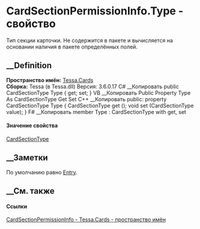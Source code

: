 # CardSectionPermissionInfo.Type - свойство
Тип секции карточки. Не содержится в пакете и вычисляется на основании наличия
в пакете определённых полей.
## __Definition
 **Пространство имён:** [Tessa.Cards](N_Tessa_Cards.htm)  
 **Сборка:** Tessa (в Tessa.dll) Версия: 3.6.0.17
C# __Копировать
     public CardSectionType Type { get; set; }
VB __Копировать
     Public Property Type As CardSectionType
    	Get
    	Set
C++ __Копировать
     public:
    property CardSectionType Type {
    	CardSectionType get ();
    	void set (CardSectionType value);
    }
F# __Копировать
     member Type : CardSectionType with get, set
#### Значение свойства
[CardSectionType](T_Tessa_Cards_CardSectionType.htm)
##  __Заметки
По умолчанию равно [Entry](T_Tessa_Cards_CardSectionType.htm).
## __См. также
#### Ссылки
[CardSectionPermissionInfo - ](T_Tessa_Cards_CardSectionPermissionInfo.htm)
[Tessa.Cards - пространство имён](N_Tessa_Cards.htm)
